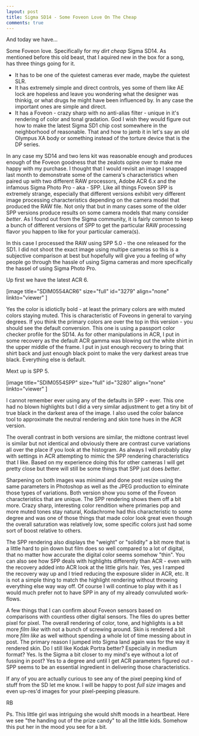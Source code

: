 ```yaml
---
layout: post
title: Sigma SD14 - Some Foveon Love On The Cheap
comments: true
---
```

And today we have...

Some Foveon love. Specifically for my <em>dirt cheap</em> Sigma SD14. As mentioned before this old beast, that I aquired new in the box for a song, has three things going for it.
<ul>
	<li>It has to be one of the quietest cameras ever made, maybe <em>the</em> quietest SLR.</li>
	<li>It has extremely simple and direct controls, yes some of them like AE lock are hopeless and leave you wondering what the designer was thinkig, or what drugs he might have been influenced by. In any case the important ones are simple and direct.</li>
	<li>It has a Foveon - crazy sharp with no anti-alias filter - unique in it's rendering of color and tonal gradation. God I wish they would figure out how to make the latest Sigma SD1 chip cost somewhere in the neighborhood of reasonable. That and how to jamb it in let's say an old Olympus XA body or something instead of the torture device that is the DP series.</li>
</ul>
In any case my SD14 and two lens kit was reasonable enough and produces enough of the Foveon goodness that the zealots opine over to make me happy with my purchase. I thought that I would revisit an image I snapped last month to demonstrate some of the camera's characteristics when paired up with two different RAW processors, Adobe ACR 6.x and the infamous Sigma Photo Pro - aka - SPP. Like all things Foveon SPP is extremely strange, especially that different versions exhibit very different image processing characteristics depending on the camera model that produced the RAW file. Not only that but in many cases some of the older SPP versions produce results on some camera models that many consider <em>better</em>. As I found out from the Sigma community, it is fairly common to keep a bunch of different versions of SPP to get the particular RAW processing flavor you happen to like for your particular camera(s).

In this case I processed the RAW using SPP 5.0 - the one released for the SD1. I did not shoot the exact image using multipe cameras so this is a subjective comparison at best but hopefully will give you a feeling of why people go through the hassle of using Sigma cameras and more specifically the hassel of using Sigma Photo Pro.

Up first we have the latest ACR 6.

[image title="SDIM0554ACR6" size="full" id="3279" align="none" linkto="viewer" ]

Yes the color is idioticlly bold - at least the primary colors are with muted colors staying muted. This is characteristic of Foveons in general to varying degrees. If you think the primary colors are over the top in this version - you should see the default conversion. This one is using a passport color checker profile for the SD14. As for other manipulations in ACR, I put in some recovery as the default ACR gamma was blowing out the white shirt in the upper middle of the frame. I put in just enough recovery to bring that shirt back and just enough black point to make the very darkest areas true black. Everything else is default.

Mext up is SPP 5.

[image title="SDIM0554SPP" size="full" id="3280" align="none" linkto="viewer" ]

I cannot remember ever using any of the defaults in SPP - ever. This one had no blown highlights but I did a very similar adjustment to get a tiny bit of true black in the darkest area of the image. I also used the color balance tool to approximate the neutral rendering and skin tone hues in the ACR version.

The overall contrast in both versions are similar, the midtone contrast level is similar but not identical and obviously there are contrast curve variations all over the place if you look at the histogram. As always I will probably play with settings in ACR attempting to mimic the SPP rendering characteristics that I like. Based on my experience doing this for other cameras I will get pretty close but there will still be some things that SPP just does <em>better</em>.

Sharpening on both images was minimal and done post resize using the same parameters in Photoshop as well as the JPEG production to elminate those types of variations. Both version show you some of the Foveon characteristics that are unique. The SPP rendering shows them off a bit more. Crazy sharp, interesting color rendition where primaries pop and more muted tones stay natural, Kodachrome had this characteristic to some degree and was one of those things that made color look great even though the overall saturation was relatively low, some specific colors just had some sort of boost relative to others.

The SPP rendering also displays the "weight" or "solidity" a bit more that is a little hard to pin down but film does so well compared to a lot of digital, that no matter how accurate the digital color seems somehow "thin". You can also see how SPP deals with highlights differently than ACR - even with the recovery added into ACR look at the little girls hair. Yes, yes I ramped the recovery way up and I tried reducing the exposure slider in ACR, etc. It is not a simple thing to match the highlight rendering without throwing everything else way way off. Of course I will continue to play with it as I would much prefer not to have SPP in any of my already convuluted work-flows.

A few things that I can confirm about Foveon sensors based on comparisons with countless other digital sensors. The files do upres better pixel for pixel. The overall rendering of color, tone, and highlights is a bit more <em>film like</em> with not a bunch of screwing around. Skin is rendered a bit more <em>film like</em> as well without spending a whole lot of time messing about in post. The primary reason I jumped into Sigma land again was for the way it rendered skin. Do I still like Kodak Portra better? Especially in medium format? Yes. Is the Sigma a bit closer to my mind's eye without a lot of fussing in post? Yes to a degree and until I get ACR parameters figured out - SPP seems to be an essential ingredient in delivering those characteristics.

If any of you are actually curious to see any of the pixel peeping kind of stuff from the SD let me know. I will be happy to post <em>full size</em> images and even up-res'd images for your pixel-peeping pleasure.

RB

Ps. This little girl was intriguing she would shift moods in a heartbeat. Here we see "the handing out of the prize candy" to all the little kids. Somehow this put her in the mood you see for a bit.